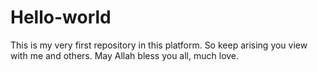 # Hello-world
This is my very first repository in this platform. So keep arising you view with me and others. May Allah bless you all, much love. 
